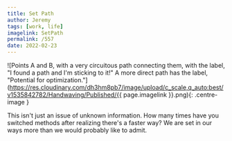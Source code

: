 ```yaml
---
title: Set Path
author: Jeremy
tags: [work, life]
imagelink: SetPath
permalink: /557
date: 2022-02-23
---
```


![Points A and B, with a very circuitous path connecting them, with the label, "I found a path and I'm sticking to it!" A more direct path has the label, "Potential for optimization."](https://res.cloudinary.com/dh3hm8pb7/image/upload/c_scale,q_auto:best/v1535842782/Handwaving/Published/{{ page.imagelink }}.png){: .centre-image }

This isn't just an issue of unknown information. How many times have you switched methods after realizing there's a faster way? We are set in our ways more than we would probably like to admit.
